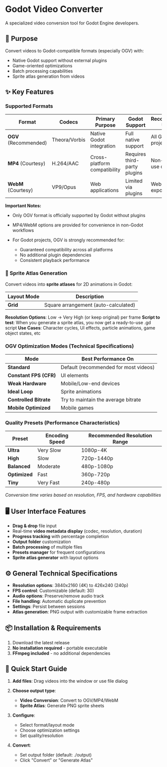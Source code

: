 # Godot Video Converter

A specialized video conversion tool for Godot Engine developers.

## 🎯 Purpose

Convert videos to Godot-compatible formats (especially OGV) with:

* Native Godot support without external plugins
* Game-oriented optimizations
* Batch processing capabilities
* Sprite atlas generation from videos

## ✨ Key Features

### Supported Formats

| Format                | Codecs        | Primary Purpose              | Godot Support                   | Recommended Usage   |
| --------------------- | ------------- | ---------------------------- | ------------------------------- | ------------------- |
| **OGV** (Recommended) | Theora/Vorbis | Native Godot integration     | Full native support           | All Godot projects  |
| **MP4** (Courtesy)    | H.264/AAC     | Cross-platform compatibility | Requires third-party plugins | Non-Godot use only  |
| **WebM** (Courtesy)   | VP9/Opus      | Web applications             | Limited via plugins          | Web exports/testing |

**Important Notes:**

* Only OGV format is officially supported by Godot without plugins
* MP4/WebM options are provided for convenience in non-Godot workflows
* For Godot projects, OGV is strongly recommended for:

  * Guaranteed compatibility across all platforms
  * No additional plugin dependencies
  * Consistent playback performance

### 🎨 Sprite Atlas Generation

Convert videos into **sprite atlases** for 2D animations in Godot:

| Layout Mode    | Description                          |
| -------------- | ------------------------------------ |
| **Grid**       | Square arrangement (auto-calculated) |


**Resolution Options**: Low → Very High (or keep original) per frame
**Script to test**: When you generate a sprite atlas, you now get a ready-to-use .gd script
**Use Cases**: Character cycles, UI effects, particle animations, game object states, etc

### OGV Optimization Modes (Technical Specifications)

| Mode                   | Best Performance On    |
| ---------------------- | ---------------------- |
| **Standard**           | Default (recommended for most videos)      |
| **Constant FPS (CFR)** | UI elements            |
| **Weak Hardware**      | Mobile/Low-end devices |
| **Ideal Loop**         | Sprite animations      |
| **Controlled Bitrate** | Try to maintain the average bitrate        |
| **Mobile Optimized**   | Mobile games           |

### Quality Presets (Performance Characteristics)

| Preset        | Encoding Speed | Recommended Resolution Range |
| ------------- | -------------- | ---------------------------- |
| **Ultra**     | Very Slow      | 1080p-4K                     |
| **High**      | Slow           | 720p-1440p                   |
| **Balanced**  | Moderate       | 480p-1080p                   |
| **Optimized** | Fast           | 360p-720p                    |
| **Tiny**      | Very Fast      | 240p-480p                    |

*Conversion time varies based on resolution, FPS, and hardware capabilities*

## 🖥️ User Interface Features

* **Drag & drop** file input
* Real-time **video metadata display** (codec, resolution, duration)
* **Progress tracking** with percentage completion
* **Output folder** customization
* **Batch processing** of multiple files
* **Presets manager** for frequent configurations
* **Sprite atlas generator** with layout options

## ⚙️ General Technical Specifications

* **Resolution options**: 3840x2160 (4K) to 426x240 (240p)
* **FPS control**: Customizable (default: 30)
* **Audio options**: Preserve/remove audio track
* **File handling**: Automatic duplicate prevention
* **Settings**: Persist between sessions
* **Atlas generation**: PNG output with customizable frame extraction

## 📦 Installation & Requirements

1. Download the latest release
2. **No installation required** - portable executable
3. **FFmpeg included** - no additional dependencies

## 🚀 Quick Start Guide

1. **Add files**: Drag videos into the window or use file dialog
2. **Choose output type**:

   * **Video Conversion**: Convert to OGV/MP4/WebM
   * **Sprite Atlas**: Generate PNG sprite sheets
3. **Configure**:

   * Select format/layout mode
   * Choose optimization settings
   * Set quality/resolution
4. **Convert**:

   * Set output folder (default: ./output)
   * Click "Convert" or "Generate Atlas"

